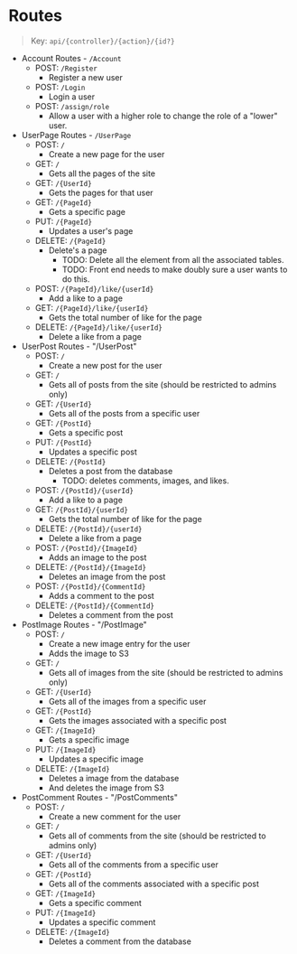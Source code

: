 # Routes
> Key: `api/{controller}/{action}/{id?}`
- Account Routes - `/Account`
  - POST: `/Register`
    - Register a new user
  - POST: `/Login`
    - Login a user
  - POST: `/assign/role`
    - Allow a user with a higher role to change the role of a "lower" user.
- UserPage Routes - `/UserPage`
  - POST: `/`
    - Create a new page for the user
  - GET: `/`
    - Gets all the pages of the site
  - GET: `/{UserId}`
    - Gets the pages for that user
  - GET: `/{PageId}`
    - Gets a specific page
  - PUT: `/{PageId}`
    - Updates a user's page
  - DELETE: `/{PageId}`
    - Delete's a page 
      - TODO: Delete all the element from all the associated tables.
      - TODO: Front end needs to make doubly sure a user wants to do this.
  - POST: `/{PageId}/like/{userId}`
    - Add a like to a page
  - GET: `/{PageId}/like/{userId}`
    - Gets the total number of like for the page
  - DELETE: `/{PageId}/like/{userId}`
    - Delete a like from a page
- UserPost Routes - "/UserPost"
  - POST: `/`
    - Create a new post for the user
  - GET: `/`
    - Gets all of posts from the site (should be restricted to admins only)
  - GET: `/{UserId}`
    - Gets all of the posts from a specific user
  - GET: `/{PostId}`
    - Gets a specific post
  - PUT: `/{PostId}`
    - Updates a specific post
  - DELETE: `/{PostId}`
    - Deletes a post from the database
      - TODO: deletes comments, images, and likes.
  - POST: `/{PostId}/{userId}`
    - Add a like to a page
  - GET: `/{PostId}/{userId}`
    - Gets the total number of like for the page
  - DELETE: `/{PostId}/{userId}`
    - Delete a like from a page
  - POST: `/{PostId}/{ImageId}`
    - Adds an image to the post
  - DELETE: `/{PostId}/{ImageId}`
    - Deletes an image from the post
  - POST: `/{PostId}/{CommentId}`
    - Adds a comment to the post
  - DELETE: `/{PostId}/{CommentId}`
    - Deletes a comment from the post
- PostImage Routes - "/PostImage"
  - POST: `/`
    - Create a new image entry for the user
    - Adds the image to S3
  - GET: `/`
    - Gets all of images from the site (should be restricted to admins only)
  - GET: `/{UserId}`
    - Gets all of the images from a specific user
  - GET: `/{PostId}`
    - Gets the images associated with a specific post
  - GET: `/{ImageId}`
    - Gets a specific image
  - PUT: `/{ImageId}`
    - Updates a specific image
  - DELETE: `/{ImageId}`
    - Deletes a image from the database
    - And deletes the image from S3
- PostComment Routes - "/PostComments"
  - POST: `/`
    - Create a new comment for the user
  - GET: `/`
    - Gets all of comments from the site (should be restricted to admins only)
  - GET: `/{UserId}`
    - Gets all of the comments from a specific user
  - GET: `/{PostId}`
    - Gets all of the comments associated with a specific post
  - GET: `/{ImageId}`
    - Gets a specific comment
  - PUT: `/{ImageId}`
    - Updates a specific comment
  - DELETE: `/{ImageId}`
    - Deletes a comment from the database